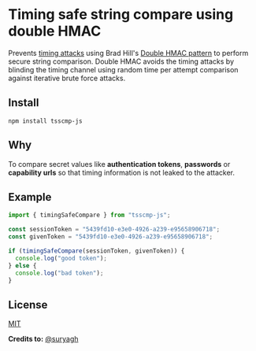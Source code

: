 # Timing safe string compare using double HMAC

Prevents [timing attacks](http://codahale.com/a-lesson-in-timing-attacks/) using Brad Hill's
[Double HMAC pattern](https://www.nccgroup.trust/us/about-us/newsroom-and-events/blog/2011/february/double-hmac-verification/)
to perform secure string comparison. Double HMAC avoids the timing attacks by blinding the
timing channel using random time per attempt comparison against iterative brute force attacks.

## Install

```
npm install tsscmp-js
```

## Why

To compare secret values like **authentication tokens**, **passwords** or
**capability urls** so that timing information is not
leaked to the attacker.

## Example

```js
import { timingSafeCompare } from "tsscmp-js";

const sessionToken = "5439fd10-e3e0-4926-a239-e95658906718";
const givenToken = "5439fd10-e3e0-4926-a239-e95658906718";

if (timingSafeCompare(sessionToken, givenToken)) {
  console.log("good token");
} else {
  console.log("bad token");
}
```

## License

[MIT](LICENSE)

**Credits to:** [@suryagh](https://github.com/suryagh)
